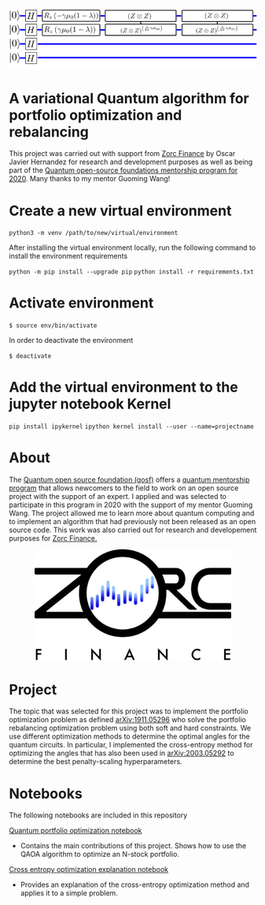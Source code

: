 <p align="center">
<img src="circuit.png" alt="drawing" width="800"/>
</p>

# A variational Quantum algorithm for portfolio optimization and rebalancing 

This project was carried out with support from [Zorc Finance](http://www.zorc-finance.com) by Oscar Javier Hernandez for research and development purposes as well as being part of the [Quantum open-source foundations mentorship program for 2020](https://qosf.org/).  Many thanks to my mentor Guoming Wang!


# Create a new virtual environment
`python3 -m venv /path/to/new/virtual/environment`

After installing the virtual environment locally, run the 
following command to install the environment requirements

`python -m pip install --upgrade pip`
`python install -r requirements.txt`


# Activate environment
`$ source env/bin/activate`

In order to deactivate the environment

`$ deactivate`

# Add the virtual environment to the jupyter notebook Kernel
`pip install ipykernel`
`ipython kernel install --user --name=projectname`

# About
The [Quantum open source foundation (qosf)](https://qosf.org/) offers a [quantum mentorship program](https://qosf.org/qc_mentorship/) that allows newcomers to the field to work on an open source project with the support of an expert. I applied and was selected to participate in this program in 2020 with the support of my mentor Guoming Wang. The project allowed me to learn more about quantum computing and to implement an algorithm that had previously not been released as an open source code. This work was also carried out for research and developement purposes for [Zorc Finance.](https://www.zorc-finance.com)

<p align="center">
<a href="http://www.zorc-finance.com">
<img src="Financelogo.png" alt="drawing" width="400"/>
</a>
</p>

# Project
The topic that was selected for this project was to implement the portfolio optimization problem as defined  [arXiv:1911.05296](https://arxiv.org/abs/1911.05296) who solve the portfolio rebalancing optimization problem using both soft and hard constraints. We use different optimization methods to determine the optimal angles for the quantum circuits. In particular, I implemented the cross-entropy method for optimizing the angles that has also been used in [arXiv:2003.05292](https://arxiv.org/abs/2003.05292) to determine the best penalty-scaling hyperparameters.

# Notebooks

The following notebooks are included in this repository

[Quantum portfolio optimization notebook](/Final_notebook.ipynb)
* Contains the main contributions of this project. Shows how to use the QAOA algorithm to optimize an N-stock portfolio.  


[Cross entropy optimization explanation notebook](/Cross_Entropy_Optimization.ipynb)
* Provides an explanation of the cross-entropy optimization method and applies it to a simple problem.

